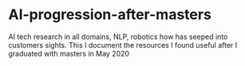 # AI-progression-after-masters
AI tech research in all domains, NLP, robotics how has seeped into customers sights. This I document the resources I found useful after I graduated with masters in May 2020
